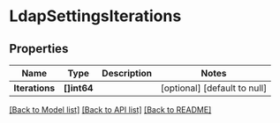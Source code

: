 # LdapSettingsIterations

## Properties
Name | Type | Description | Notes
------------ | ------------- | ------------- | -------------
**Iterations** | **[]int64** |  | [optional] [default to null]

[[Back to Model list]](../README.md#documentation-for-models) [[Back to API list]](../README.md#documentation-for-api-endpoints) [[Back to README]](../README.md)

